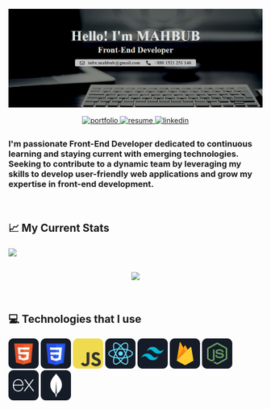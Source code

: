 <p align="center">
  <img src="./banner.png" alt="GitHub Banner">
</p>
<div align="center">
<a href="https://portfolio-six-steel-81.vercel.app" target="_blank">
  <img src="https://img.shields.io/badge/portfolio-%23000000.svg?&style=for-the-badge&logo=google-chrome&logoColor=white" alt="portfolio" style="margin-bottom: 5px;" />
</a>
</a>
<a href="https://drive.google.com/file/d/1gY3P-ogQbxafwwfGFki4E7xpKrGKlGwD/view" target="_blank">
  <img src="https://img.shields.io/badge/resume-%234285F4.svg?&style=for-the-badge&logo=google-drive&logoColor=white" alt="resume" style="margin-bottom: 5px;" />
</a>  
<a href="https://www.linkedin.com/in/mahbub692" target="_blank">
<img src=https://img.shields.io/badge/linkedin-%231E77B5.svg?&style=for-the-badge&logo=linkedin&logoColor=white alt=linkedin style="margin-bottom: 5px;" />
</a>
</div>

<h3> I'm passionate Front-End Developer dedicated to continuous learning and staying current with emerging technologies. Seeking to contribute to a dynamic team by leveraging my skills to develop user-friendly web applications and grow my expertise in front-end development. </h3> 

<br/>

## :chart_with_upwards_trend: My Current Stats
<div align-center>
  <img src="https://github-readme-stats.vercel.app/api?username=CodeSperk&show_icons=true&count_private=true" align="center" />
</div> 

<br/>
<p align="center">
  <img width="60%" src="https://github-readme-streak-stats.herokuapp.com?user=mir-hussain&theme=react&hide_border=true&background=0D1117&stroke=0D1117&fire=FF1CF7&sideLabels=00F0FF&currStreakNum=FF1CF7&ring=FF1CF7&currStreakLabel=FF1CF7&sideNums=00F0FF" />
</p>
<br/>

## :computer: Technologies that I use  
<p>
<img src="https://github.com/CodeSperk/CodeSperk/blob/main/technology_icons/HTML.png"/>
<img src="https://github.com/CodeSperk/CodeSperk/blob/main/technology_icons/css.png"/>
<img src="https://github.com/CodeSperk/CodeSperk/blob/main/technology_icons/JavaScript.png"/>
<img src="https://github.com/CodeSperk/CodeSperk/blob/main/technology_icons/react.png"/>
<img src="https://github.com/CodeSperk/CodeSperk/blob/main/technology_icons/tailwind.png"/>
<img src="https://github.com/CodeSperk/CodeSperk/blob/main/technology_icons/firebase.png"/>
<img src="https://github.com/CodeSperk/CodeSperk/blob/main/technology_icons/node.png"/>
<img src="https://github.com/CodeSperk/CodeSperk/blob/main/technology_icons/express.png"/>
<img src="https://github.com/CodeSperk/CodeSperk/blob/main/technology_icons/mongo.png"/>
</p>


<!--
**CodeSperk/CodeSperk** is a ✨ _special_ ✨ repository because its `README.md` (this file) appears on your GitHub profile.

Here are some ideas to get you started:

- 🔭 I’m currently working on ....
- 🌱 I’m currently learning ...
- 👯 I’m looking to collaborate on ...
- 🤔 I’m looking for help with ...
- 💬 Ask me about ...
- 📫 How to reach me: ...
- 😄 Pronouns: ...
- ⚡ Fun fact: ...
-->
